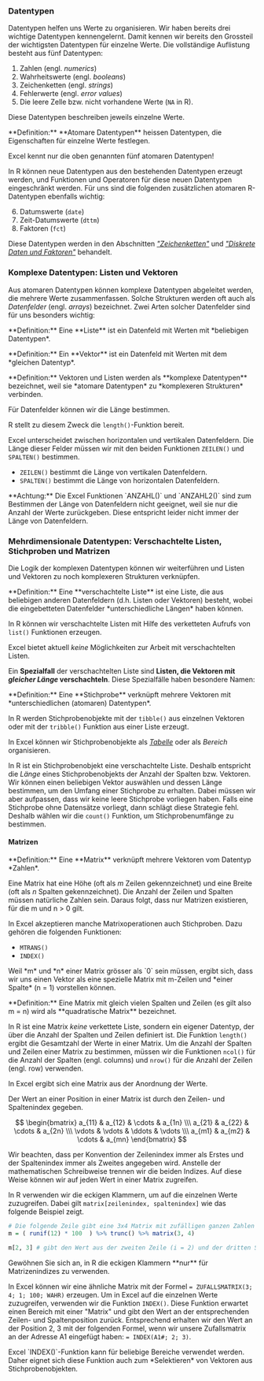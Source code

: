 ### Datentypen

Datentypen helfen uns Werte zu organisieren. Wir haben bereits drei wichtige Datentypen kennengelernt. Damit kennen wir bereits den Grossteil der wichtigsten Datentypen für einzelne Werte. Die vollständige Auflistung besteht aus fünf Datentypen:

1. Zahlen (engl. *numerics*)
2. Wahrheitswerte (engl. *booleans*)
3. Zeichenketten (engl. *strings*)
4. Fehlerwerte (engl. *error values*)
5. Die leere Zelle bzw. nicht vorhandene Werte (`NA` in R). 

Diese Datentypen beschreiben jeweils einzelne Werte. 

<p class="alert alert-primary" markdown="1">
**Definition:** **Atomare Datentypen** heissen Datentypen, die Eigenschaften für einzelne Werte festlegen.
</p>

Excel kennt nur die oben genannten fünf atomaren Datentypen! 

In R können neue Datentypen aus den bestehenden Datentypen erzeugt werden, und Funktionen und Operatoren für diese neuen Datentypen eingeschränkt werden. Für uns sind die folgenden zusätzlichen atomaren R-Datentypen ebenfalls wichtig:

6. Datumswerte (`date`)
7. Zeit-Datumswerte (`dttm`)
8. Faktoren (`fct`) 

Diese Datentypen werden in den Abschnitten [*"Zeichenketten"*](../15_zeichenketten/) und [*"Diskrete Daten und Faktoren"*](../14_diskrete_daten/) behandelt.

### Komplexe Datentypen: Listen und Vektoren

Aus atomaren Datentypen können komplexe Datentypen abgeleitet werden, die mehrere Werte zusammenfassen. Solche Strukturen werden oft auch als *Datenfelder* (engl. *arrays*) bezeichnet. Zwei Arten solcher Datenfelder sind für uns besonders wichtig: 

<p class="alert alert-primary" markdown="1">
**Definition:** Eine **Liste** ist ein Datenfeld mit Werten mit *beliebigen Datentypen*.
</p>

<p class="alert alert-primary" markdown="1">
**Definition:** Ein **Vektor** ist ein Datenfeld mit Werten mit dem *gleichen Datentyp*. 
</p>

<p class="alert alert-primary" markdown="1">
**Definition:** Vektoren und Listen werden als **komplexe Datentypen** bezeichnet, weil sie *atomare Datentypen* zu *komplexeren Strukturen* verbinden.  
</p>

Für Datenfelder können wir die Länge bestimmen. 

R stellt zu diesem Zweck die `length()`-Funktion bereit. 

Excel unterscheidet zwischen horizontalen und vertikalen Datenfeldern. Die Länge dieser Felder müssen wir mit den beiden Funktionen `ZEILEN()` und `SPALTEN()` bestimmen. 

* `ZEILEN()` bestimmt die Länge  von vertikalen Datenfeldern. 
* `SPALTEN()` bestimmt die Länge von horizontalen Datenfeldern. 

<p class="alert alert-warning" markdown="1">
**Achtung:** Die Excel Funktionen `ANZAHL()` und `ANZAHL2()` sind zum Bestimmen der Länge von Datenfeldern nicht geeignet, weil sie nur die Anzahl der Werte zurückgeben. Diese entspricht leider nicht immer der Länge von Datenfeldern.
</p>

### Mehrdimensionale Datentypen: Verschachtelte Listen, Stichproben und Matrizen

Die Logik der komplexen Datentypen können wir weiterführen und Listen und Vektoren zu noch komplexeren Strukturen verknüpfen. 

<p class="alert alert-primary" markdown="1">
**Definition:** Eine **verschachtelte Liste** ist eine Liste, die aus beliebigen anderen Datenfeldern (d.h. Listen oder Vektoren) besteht, wobei die eingebetteten Datenfelder *unterschiedliche Längen* haben können.
</p>

In R können wir verschachtelte Listen mit Hilfe des verketteten Aufrufs von `list()` Funktionen erzeugen. 

Excel bietet aktuell *keine* Möglichkeiten zur Arbeit mit verschachtelten Listen.

Ein **Spezialfall** der verschachtelten Liste sind **Listen, die Vektoren mit *gleicher Länge* verschachteln**. Diese Spezialfälle haben besondere Namen: 

<p class="alert alert-primary" markdown="1">
**Definition:** Eine **Stichprobe** verknüpft mehrere Vektoren mit *unterschiedlichen (atomaren) Datentypen*. 
</p>

In R werden Stichprobenobjekte mit der `tibble()` aus einzelnen Vektoren oder mit der `tribble()` Funktion aus einer Liste erzeugt. 

In Excel können wir Stichprobenobjekte als [*Tabelle*](https://moodle.zhaw.ch/mod/page/view.php?id=544754) oder als *Bereich* organisieren. 

In R ist ein Stichprobenobjekt eine verschachtelte Liste. Deshalb entspricht die *Länge* eines Stichprobenobjekts der Anzahl der Spalten bzw. Vektoren. Wir können einen beliebigen Vektor auswählen und dessen Länge bestimmen, um den Umfang einer Stichprobe zu erhalten. Dabei müssen wir aber aufpassen, dass wir keine leere Stichprobe vorliegen haben. Falls eine Stichprobe ohne Datensätze vorliegt, dann schlägt diese Strategie fehl. Deshalb wählen wir die `count()` Funktion, um Stichprobenumfänge zu bestimmen. 

#### Matrizen

<p class="alert alert-primary" markdown="1">
**Definition:** Eine **Matrix** verknüpft mehrere Vektoren vom Datentyp *Zahlen*.
</p>

Eine Matrix hat eine Höhe (oft als *m* Zeilen gekennzeichnet) und eine Breite (oft als *n* Spalten gekennzeichnet). Die Anzahl der Zeilen und Spalten müssen natürliche Zahlen sein. Daraus folgt, dass nur Matrizen existieren, für die m und n > 0 gilt. 

In Excel akzeptieren manche Matrixoperationen auch Stichproben. Dazu gehören die folgenden Funktionen:

* `MTRANS()`
* `INDEX()`

<p class="alert alert-success" markdown="1">
Weil *m* und *n* einer Matrix grösser als `0` sein müssen, ergibt sich, dass wir uns einen Vektor als eine spezielle Matrix mit m-Zeilen und *einer Spalte* (n = 1) vorstellen können.
</p>

<p class="alert alert-primary" markdown="1">
**Definition:** Eine Matrix mit gleich vielen Spalten und Zeilen (es gilt also m = n) wird als **quadratische Matrix** bezeichnet. 
</p>

In R ist eine Matrix *keine* verkettete Liste, sondern ein eigener Datentyp, der über die Anzahl der Spalten und Zeilen definiert ist. Die Funktion `length()` ergibt die Gesamtzahl der Werte in einer Matrix. Um die Anzahl der Spalten und Zeilen einer Matrix zu bestimmen, müssen wir die Funktionen `ncol()` für die Anzahl der Spalten (engl. columns) und `nrow()` für die Anzahl der Zeilen (engl. row) verwenden.

In Excel ergibt sich eine Matrix aus der Anordnung der Werte.

Der Wert an einer Position in einer Matrix ist durch den Zeilen- und Spaltenindex gegeben.

$$
\begin{bmatrix}
a_{11} & a_{12} & \cdots & a_{1n} \\\
a_{21} & a_{22} & \cdots & a_{2n} \\\
\vdots & \vdots  & \ddots & \vdots \\\
a_{m1} & a_{m2} &  \cdots &  a_{mn}  
\end{bmatrix}
$$ 

Wir beachten, dass per Konvention der Zeilenindex immer als Erstes und der Spaltenindex immer als Zweites angegeben wird. Anstelle der mathematischen Schreibweise trennen wir die beiden Indizes. Auf diese Weise können wir auf jeden Wert in einer Matrix zugreifen. 

In R verwenden wir die eckigen Klammern, um auf die einzelnen Werte zuzugreifen. Dabei gilt `matrix[zeilenindex, spaltenindex]` wie das folgende Beispiel zeigt. 

```R
# Die folgende Zeile gibt eine 3x4 Matrix mit zufälligen ganzen Zahlen mit  0 < m_ij < 100 zurück
m = ( runif(12) * 100  ) %>% trunc() %>% matrix(3, 4) 

m[2, 3] # gibt den Wert aus der zweiten Zeile (i = 2) und der dritten Spalte (j = 3) zurück.  
```

<p class="alert alert-success" markdown="1">
Gewöhnen Sie sich an, in R die eckigen Klammern **nur** für Matrizenindizes zu verwenden. 
</p>

In Excel können wir eine ähnliche Matrix mit der Formel `= ZUFALLSMATRIX(3; 4; 1; 100; WAHR)` erzeugen. Um in Excel auf die einzelnen Werte zuzugreifen, verwenden wir die Funktion `INDEX()`. Diese Funktion erwartet einen Bereich mit einer "Matrix" und gibt den Wert an der entsprechenden Zeilen- und Spaltenposition zurück. Entsprechend erhalten wir den Wert an der Position 2, 3 mit der folgenden Formel, wenn wir unsere Zufallsmatrix an der Adresse A1 eingefügt haben: `= INDEX(A1#; 2; 3)`.

<p class="alert alert-success" markdown="1">
Excel `INDEX()`-Funktion kann für beliebige Bereiche verwendet werden. Daher eignet sich diese Funktion auch zum *Selektieren* von Vektoren aus Stichprobenobjekten. 
</p>


